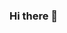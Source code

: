 ### Hi there 👋

<!--
**Lara99n/Lara99n** is a ✨ _special_ ✨ repository because its `README.md` (this file) appears on your GitHub profile.

Here are some ideas to get you started:![68747470733a2f2f6d65646961332e67697068792e636f6d2f6d656469612f4c3152317476493973766b495777705659722f67697068792e6769663f6369643d3739306237363131346336613161613238306336623239666664613436616536643965656630](https://user-images.githubusercontent.com/91375775/174866707-de501f7f-1851-4e8c-b8d5-795ccde8eb14.gif)


- 🔭 I’m currently working on ...
- 🌱 I’m currently learning ...
- 👯 I’m looking to collaborate on ...
- 🤔 I’m looking for help with ...
- 💬 Ask me about ...
- 📫 How to reach me: ...
- 😄 Pronouns: ...
- ⚡ Fun fact: ...
-->
